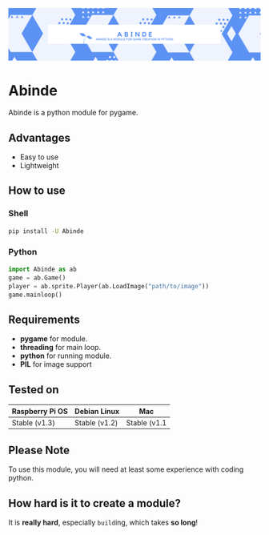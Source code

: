 ![](Abinde.png)
# Abinde

Abinde is a python module for pygame.

## Advantages

- Easy to use
- Lightweight

## How to use

### Shell

```sh
pip install -U Abinde
```

### Python

```python
import Abinde as ab
game = ab.Game()
player = ab.sprite.Player(ab.LoadImage("path/to/image"))
game.mainloop()
```

## Requirements

- __pygame__ for module.
- __threading__ for main loop.
- __python__ for running module.
- __PIL__ for image support

## Tested on

| Raspberry Pi OS | Debian Linux    | Mac             |
|-----------------|-----------------|-----------------|
| Stable (v1.3)   | Stable (v1.2)   | Stable (v1.1    |

## Please Note

To use this module, you will need at least some experience with coding python.

## How hard is it to create a module?

It is __really hard__, especially `build`ing, which takes __so long__! 
